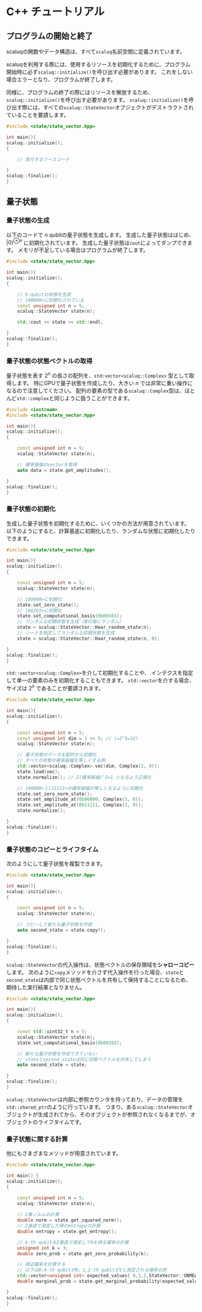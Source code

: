 # C++ チュートリアル

## プログラムの開始と終了

scaluqの関数やデータ構造は、すべて`scaluq`名前空間に定義されています。

scaluqを利用する際には、使用するリソースを初期化するために、プログラム開始時に必ず`scaluq::initialize()`を呼び出す必要があります。
これをしない場合エラーとなり、プログラムが終了します。

同様に、プログラムの終了の際にはリソースを解放するため、`scaluq::initialize()`を呼び出す必要があります。
`scaluq::initialize()`を呼び出す際には、すべての`scaluq::StateVector`オブジェクトがデストラクトされていることを要請します。

```cpp
#include <state/state_vector.hpp>

int main(){
scaluq::initialize();
{

    // 実行するソースコード

}
scaluq::finalize();
}
```

## 量子状態

### 量子状態の生成

以下のコードで $n$ qubitの量子状態を生成します。
生成した量子状態ははじめ、 $|0\rangle^{\otimes n}$ に初期化されています。
生成した量子状態は`cout`によってダンプできます。
メモリが不足している場合はプログラムが終了します。

```cpp
#include <state/state_vector.hpp>

int main(){
scaluq::initialize();
{

    // 5-qubitの状態を生成
    // |00000>に初期化されている
    const unsigned int n = 5;
    scaluq::StateVector state(n);

    std::cout << state << std::endl;

}
scaluq::finalize();
}
```

### 量子状態の状態ベクトルの取得

量子状態を表す $2^n$ の長さの配列を、`std:vector<scaluq::Complex>` 型として取得します。
特にGPUで量子状態を作成したり、大きい $n$ では非常に重い操作になるので注意してください。
配列の要素の型である`scaluq::Complex`型は、ほとんど`std::complex`と同じように扱うことができます。

```cpp
#include <iostream>
#include <state/state_vector.hpp>

int main(){
scaluq::initialize();
{

    const unsigned int n = 5;
    scaluq::StateVector state(n);

    // 確率振幅のvectorを取得
    auto data = state.get_amplitudes();

}
scaluq::finalize();
}
```

### 量子状態の初期化

生成した量子状態を初期化するために、いくつかの方法が用意されています。
以下のようにすると、計算基底に初期化したり、ランダムな状態に初期化したりできます。

```cpp
#include <state/state_vector.hpp>

int main(){
scaluq::initialize();
{

    const unsigned int n = 5;
    scaluq::StateVector state(n);

    // |00000>に初期化
    state.set_zero_state();
    // |00101>に初期化
    state.set_computational_basis(0b00101);
    // ランダムな初期状態を生成（実行毎にランダム）
    state = scaluq::StateVector::Haar_random_state(n);
    // シードを指定してランダムな初期状態を生成
    state = scaluq::StateVector::Haar_random_state(n, 0);

}
scaluq::finalize();
}
```

`std::vector<scaluq::Complex>`を介して初期化することや、
インデクスを指定して単一の要素のみを初期化することもできます。
`std::vector`を介する場合、サイズは $2^n$ であることが要請されます。

```cpp
#include <state/state_vector.hpp>

int main(){
scaluq::initialize();
{

    const unsigned int n = 5;
    const unsigned int dim = 1 << 5; // (=2^5=32)
    scaluq::StateVector state(n);

    // 量子状態のデータを配列から初期化
    // すべての状態の確率振幅を等しくする例
    std::vector<scaluq::Complex> vec(dim, Complex(1, 0));
    state.load(vec);
    state.normalize(); // Σ(確率振幅)^2=1 となるよう正規化

    // |00000>と|11111>の確率振幅が等しくなるように初期化
    state.set_zero_norm_state();
    state.set_amplitude_at(0b00000, Complex(1, 0));
    state.set_amplitude_at(0b11111, Complex(1, 0));
    state.normalize();

}
scaluq::finalize();
}
```

### 量子状態のコピーとライフタイム

次のようにして量子状態を複製できます。

```cpp
#include <state/state_vector.hpp>

int main(){
scaluq::initialize();
{

    const unsigned int n = 5;
    scaluq::StateVector state(n);

    // コピーして新たな量子状態を作成
    auto second_state = state.copy();

}
scaluq::finalize();
}
```

`scaluq::StateVector`の代入操作は、状態ベクトルの保存領域を**シャローコピー**します。
次のように`copy`メソッドを介さず代入操作を行った場合、`state`と`second_state`は内部で同じ状態ベクトルを共有して保持することになるため、期待した実行結果となりません。

```cpp
#include <state/state_vector.hpp>

int main(){
scaluq::initialize();
{  

    const std::uint32_t n = 5;
    scaluq::StateVector state(n);
    state.set_computational_basis(0b00101);

    // 新たな量子状態を作成できていない
    // stateとsecond_stateは同じ状態ベクトルを共有してしまう
    auto second_state = state;

}
scaluq::finalize();
}
```

`scaluq::StateVector`は内部に参照カウンタを持っており、データの管理を`std::shared_ptr`のように行っています。
つまり、ある`scaluq::StateVector`オブジェクトが生成されてから、そのオブジェクトが参照されなくなるまでが、オブジェクトのライフタイムです。

### 量子状態に関する計算

他にもさまざまなメソッドが用意されています。

```cpp
#include <state/state_vector.hpp>

int main() {
scaluq::initialize();
{

    const unsigned int n = 5;
    scaluq::StateVector state(n);
    
    // 2乗ノルムの計算
    double norm = state.get_squared_norm();
    // Z基底で測定した時のentropyの計算
    double entropy = state.get_entropy();

    // k-th qubitをZ基底で測定して0を得る確率の計算
    unsigned int k = 3;
    double zero_prob = state.get_zero_probability(k);

    // 周辺確率を計算する
    // 以下は0,4-th qubitが0、1,2-th qubitが1と測定される確率の例
    std::vector<unsigned int> expected_values{ 0,1,1,StateVector::UNMEASURED,0 };
    double marginal_prob = state.get_marginal_probability(expected_values);

}
scaluq::finalize();
}
```
